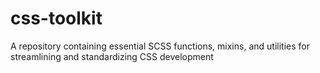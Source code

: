 # css-toolkit
A repository containing essential SCSS functions, mixins, and utilities for streamlining and standardizing CSS development 
